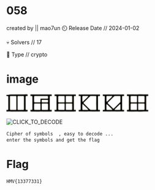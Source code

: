 # 058 
created by || mao7un
⏲️ Release Date // 2024-01-02

💀 Solvers // 17

🧩 Type // crypto


# image 

![cipher](img/challenge.png)

![CLICK_TO_DECODE]("https://www.dcode.fr/dni-numerals")
``` 
Cipher of symbols  , easy to decode ...
enter the symbols and get the flag 
```


# Flag
```
HMV{13377331}
```

